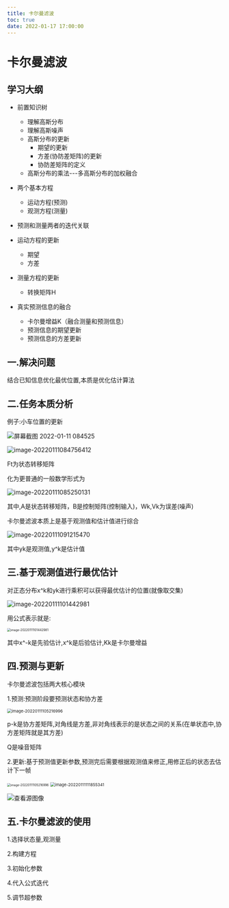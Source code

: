 ```yaml
---
title: 卡尔曼滤波
toc: true
date: 2022-01-17 17:00:00
---
```




# 卡尔曼滤波

## 学习大纲

- 前置知识树
  - 理解高斯分布
  - 理解高斯噪声
  - 高斯分布的更新
    - 期望的更新
    - 方差(协防差矩阵)的更新
    - 协防差矩阵的定义
  - 高斯分布的乘法---多高斯分布的加权融合

- 两个基本方程
  - 运动方程(预测)
  - 观测方程(测量)

- 预测和测量两者的迭代关联

- 运动方程的更新
  - 期望
  - 方差

- 测量方程的更新

  - 转换矩阵H

- 真实预测信息的融合

  - 卡尔曼增益K（融合测量和预测信息）
  - 预测信息的期望更新
  - 预测信息的方差更新

  


## 一.解决问题

结合已知信息优化最优位置,本质是优化估计算法

## 二.任务本质分析

例子:小车位置的更新

![屏幕截图 2022-01-11 084525](https://i.bmp.ovh/imgs/2022/01/57a317e22216e165.png)

![image-20220111084756412](https://i.bmp.ovh/imgs/2022/01/3783945223f79129.png)

Ft为状态转移矩阵

化为更普通的一般数学形式为

![image-20220111085250131](https://i.bmp.ovh/imgs/2022/01/40002e77f319493d.png)

其中,A是状态转移矩阵，B是控制矩阵(控制输入)，Wk,Vk为误差(噪声)

卡尔曼滤波本质上是基于观测值和估计值进行综合

![image-20220111091215470](https://i.bmp.ovh/imgs/2022/01/19fd2fcf435dcce8.png)

其中yk是观测值,y^k是估计值

## 三.基于观测值进行最优估计

对正态分布x^k和yk进行乘积可以获得最优估计的位置(就像取交集)

![image-20220111101442981](https://i.bmp.ovh/imgs/2022/01/a173730188ef4c78.png)

用公式表示就是:

<img src="https://i.bmp.ovh/imgs/2022/01/372724bea5c6db5b.png" alt="image-20220111101442981" style="zoom:50%;" />

其中x^-k是先验估计,x^k是后验估计,Kk是卡尔曼增益

## 四.预测与更新

卡尔曼滤波包括两大核心模块

1.预测:预测阶段要预测状态和协方差

<img src="https://i.bmp.ovh/imgs/2022/01/fa3274e873d758e9.png" alt="image-20220111105216996" style="zoom:67%;" />

p-k是协方差矩阵,对角线是方差,非对角线表示的是状态之间的关系(在单状态中,协方差矩阵就是其方差)

Q是噪音矩阵

2.更新:基于预测值更新参数,预测完后需要根据观测值来修正,用修正后的状态去估计下一帧

<img src="https://i.bmp.ovh/imgs/2022/01/fc5a5dc6d5383074.png" alt="image-20220111105216996" style="zoom:50%;" />

<img src="https://i.bmp.ovh/imgs/2022/01/d9a395cba1ff70a2.png" alt="image-20220111111855341" style="zoom: 67%;" />

![查看源图像](https://pic4.zhimg.com/v2-d2fe3befccb6232c41b8af9059f59a2c_r.jpg)

## 五.卡尔曼滤波的使用

1.选择状态量,观测量

2.构建方程

3.初始化参数

4.代入公式迭代

5.调节超参数